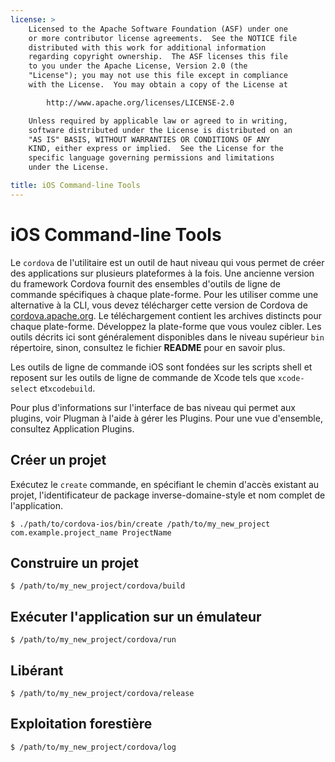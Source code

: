```yaml
---
license: >
    Licensed to the Apache Software Foundation (ASF) under one
    or more contributor license agreements.  See the NOTICE file
    distributed with this work for additional information
    regarding copyright ownership.  The ASF licenses this file
    to you under the Apache License, Version 2.0 (the
    "License"); you may not use this file except in compliance
    with the License.  You may obtain a copy of the License at

        http://www.apache.org/licenses/LICENSE-2.0

    Unless required by applicable law or agreed to in writing,
    software distributed under the License is distributed on an
    "AS IS" BASIS, WITHOUT WARRANTIES OR CONDITIONS OF ANY
    KIND, either express or implied.  See the License for the
    specific language governing permissions and limitations
    under the License.

title: iOS Command-line Tools
---
```


# iOS Command-line Tools

Le `cordova` de l'utilitaire est un outil de haut niveau qui vous permet de créer des applications sur plusieurs plateformes à la fois. Une ancienne version du framework Cordova fournit des ensembles d'outils de ligne de commande spécifiques à chaque plate-forme. Pour les utiliser comme une alternative à la CLI, vous devez télécharger cette version de Cordova de [cordova.apache.org][1]. Le téléchargement contient les archives distincts pour chaque plate-forme. Développez la plate-forme que vous voulez cibler. Les outils décrits ici sont généralement disponibles dans le niveau supérieur `bin` répertoire, sinon, consultez le fichier **README** pour en savoir plus.

 [1]: http://cordova.apache.org

Les outils de ligne de commande iOS sont fondées sur les scripts shell et reposent sur les outils de ligne de commande de Xcode tels que `xcode-select` et`xcodebuild`.

Pour plus d'informations sur l'interface de bas niveau qui permet aux plugins, voir Plugman à l'aide à gérer les Plugins. Pour une vue d'ensemble, consultez Application Plugins.

## Créer un projet

Exécutez le `create` commande, en spécifiant le chemin d'accès existant au projet, l'identificateur de package inverse-domaine-style et nom complet de l'application.

    $ ./path/to/cordova-ios/bin/create /path/to/my_new_project com.example.project_name ProjectName
    

## Construire un projet

    $ /path/to/my_new_project/cordova/build
    

## Exécuter l'application sur un émulateur

    $ /path/to/my_new_project/cordova/run
    

## Libérant

    $ /path/to/my_new_project/cordova/release
    

## Exploitation forestière

    $ /path/to/my_new_project/cordova/log